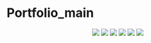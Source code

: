 # Portfolio_main

<div align='center'>
  <a><img src="https://img.shields.io/badge/vite-%23646CFF.svg?style=for-the-badge&logo=vite&logoColor=white"></a>
  <a><img src="https://img.shields.io/badge/react-%2320232a.svg?style=for-the-badge&logo=react&logoColor=%2361DAFB"></a>
  <a><img src="https://img.shields.io/badge/node.js-6DA55F?style=for-the-badge&logo=node.js&logoColor=white"></a>
  <a><img src="https://img.shields.io/badge/tailwindcss-%2338B2AC.svg?style=for-the-badge&logo=tailwind-css&logoColor=white"></a>
  <a><img src="https://img.shields.io/badge/threejs-black?style=for-the-badge&logo=three.js&logoColor=white"></a>
  <a><img src="https://img.shields.io/badge/emailjs-FFA500?style=for-the-badge"></a>
  
</div>
